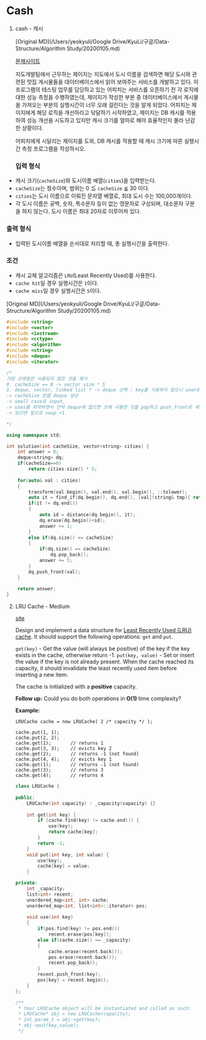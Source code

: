 # Cash

1. cash - 캐시

   [Original MD](/Users/yeokyuli/Google Drive/KyuLi/구글/Data-Structure/Algorithm Study/20200105.md)

   [문제사이트](https://programmers.co.kr/learn/courses/30/lessons/17680)

   지도개발팀에서 근무하는 제이지는 지도에서 도시 이름을 검색하면 해당 도시와 관련된 맛집 게시물들을 데이터베이스에서 읽어 보여주는 서비스를 개발하고 있다.
   이 프로그램의 테스팅 업무를 담당하고 있는 어피치는 서비스를 오픈하기 전 각 로직에 대한 성능 측정을 수행하였는데, 제이지가 작성한 부분 중 데이터베이스에서 게시물을 가져오는 부분의 실행시간이 너무 오래 걸린다는 것을 알게 되었다.
   어피치는 제이지에게 해당 로직을 개선하라고 닦달하기 시작하였고, 제이지는 DB 캐시를 적용하여 성능 개선을 시도하고 있지만 캐시 크기를 얼마로 해야 효율적인지 몰라 난감한 상황이다.

   어피치에게 시달리는 제이지를 도와, DB 캐시를 적용할 때 캐시 크기에 따른 실행시간 측정 프로그램을 작성하시오.

   ### 입력 형식

- 캐시 크기(`cacheSize`)와 도시이름 배열(`cities`)을 입력받는다.
- `cacheSize`는 정수이며, 범위는 0 ≦ `cacheSize` ≦ 30 이다.
- `cities`는 도시 이름으로 이뤄진 문자열 배열로, 최대 도시 수는 100,000개이다.
- 각 도시 이름은 공백, 숫자, 특수문자 등이 없는 영문자로 구성되며, 대소문자 구분을 하지 않는다. 도시 이름은 최대 20자로 이루어져 있다.

### 출력 형식

- 입력된 도시이름 배열을 순서대로 처리할 때, 총 실행시간을 출력한다.

### 조건

- 캐시 교체 알고리즘은 `LRU`(Least Recently Used)를 사용한다.
- `cache hit`일 경우 실행시간은 `1`이다.
- `cache miss`일 경우 실행시간은 `5`이다.

[Original MD](/Users/yeokyuli/Google Drive/KyuLi/구글/Data-Structure/Algorithm Study/20200105.md)

```c++
#include <string>
#include <vector>
#include <iostream>
#include <cctype>
#include <algorithm>
#include <string>
#include <deque>
#include <iterator>

/*
가장 오랫동안 사용되지 않은 것을 제거
0. cacheSize == 0 -> vector size * 5
1. deque, vector, linked list ? -> deque 선택 : key를 사용하지 않으니 unordered_map (hash)를 사용할 필요 없음
-> cacheSize 만큼 deque 생성
-> small case로 input,
-> uses를 파악하면서 만약 deque에 없으면 오래 사용한 것을 pop하고 push_front로 새로 넣어줌 +5
-> 있으면 앞으로 swap +1

*/

using namespace std;

int solution(int cacheSize, vector<string> cities) {
    int answer = 0;
    deque<string> dq;
    if(cacheSize==0)
        return cities.size() * 5;
    
    for(auto& val : cities)
    {
        transform(val.begin(), val.end(), val.begin(), ::tolower);
        auto it = find_if(dq.begin(), dq.end(), [val](string& tmp){ return tmp == val;});
        if(it != dq.end())
        {
            auto id = distance(dq.begin(), it);
            dq.erase(dq.begin()+id);
            answer += 1;
        }
        else if(dq.size() <= cacheSize)
        {
            if(dq.size() == cacheSize)
                dq.pop_back();
            answer += 5;
        }
        dq.push_front(val);
    }
    
    return answer;
}
```



2. LRU Cache - Medium

   [site](https://leetcode.com/problems/lru-cache/)

   Design and implement a data structure for [Least Recently Used (LRU) cache](https://en.wikipedia.org/wiki/Cache_replacement_policies#LRU). It should support the following operations: `get` and `put`.

   `get(key)` - Get the value (will always be positive) of the key if the key exists in the cache, otherwise return -1.
   `put(key, value)` - Set or insert the value if the key is not already present. When the cache reached its capacity, it should invalidate the least recently used item before inserting a new item.

   The cache is initialized with a **positive** capacity.

   **Follow up:**
   Could you do both operations in **O(1)** time complexity?

   **Example:**

   ```
   LRUCache cache = new LRUCache( 2 /* capacity */ );
   
   cache.put(1, 1);
   cache.put(2, 2);
   cache.get(1);       // returns 1
   cache.put(3, 3);    // evicts key 2
   cache.get(2);       // returns -1 (not found)
   cache.put(4, 4);    // evicts key 1
   cache.get(1);       // returns -1 (not found)
   cache.get(3);       // returns 3
   cache.get(4);       // returns 4
   ```

    

   ```c++
   class LRUCache {
       
   public:
       LRUCache(int capacity) : _capacity(capacity) {}
       
       int get(int key) {
           if (cache.find(key) != cache.end()) {
               use(key);
               return cache[key];
           }
           return -1;
       }
       void put(int key, int value) {
           use(key);
           cache[key] = value;
       }
   
   private:
       int _capacity;
       list<int> recent;
       unordered_map<int, int> cache;
       unordered_map<int, list<int>::iterator> pos;
       
       void use(int key)
       {
           if(pos.find(key) != pos.end())
               recent.erase(pos[key]);
           else if(cache.size() == _capacity)
           {
               cache.erase(recent.back());
               pos.erase(recent.back());
               recent.pop_back();
           }
           recent.push_front(key);
           pos[key] = recent.begin();
       }
   };
   
   /**
    * Your LRUCache object will be instantiated and called as such:
    * LRUCache* obj = new LRUCache(capacity);
    * int param_1 = obj->get(key);
    * obj->put(key,value);
    */
   ```

   